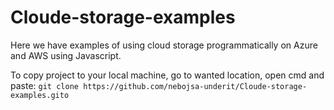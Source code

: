# Cloude-storage-examples
Here we have examples of using cloud storage programmatically on Azure and AWS using Javascript.

To copy project to your local machine, go to wanted location, open cmd and paste: 
```git clone https://github.com/nebojsa-underit/Cloude-storage-examples.gito```
